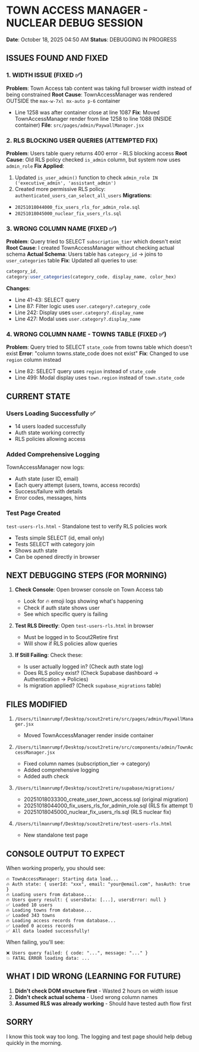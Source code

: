 # TOWN ACCESS MANAGER - NUCLEAR DEBUG SESSION
**Date**: October 18, 2025 04:50 AM
**Status**: DEBUGGING IN PROGRESS

## ISSUES FOUND AND FIXED

### 1. WIDTH ISSUE (FIXED ✅)
**Problem**: Town Access tab content was taking full browser width instead of being constrained
**Root Cause**: TownAccessManager was rendered OUTSIDE the `max-w-7xl mx-auto p-6` container
- Line 1258 was after container close at line 1087
**Fix**: Moved TownAccessManager render from line 1258 to line 1088 (INSIDE container)
**File**: `src/pages/admin/PaywallManager.jsx`

### 2. RLS BLOCKING USER QUERIES (ATTEMPTED FIX)
**Problem**: Users table query returns 400 error - RLS blocking access
**Root Cause**: Old RLS policy checked `is_admin` column, but system now uses `admin_role`
**Fix Applied**:
1. Updated `is_user_admin()` function to check `admin_role IN ('executive_admin', 'assistant_admin')`
2. Created more permissive RLS policy: `authenticated_users_can_select_all_users`
**Migrations**:
- `20251018044000_fix_users_rls_for_admin_role.sql`
- `20251018045000_nuclear_fix_users_rls.sql`

### 3. WRONG COLUMN NAME (FIXED ✅)
**Problem**: Query tried to SELECT `subscription_tier` which doesn't exist
**Root Cause**: I created TownAccessManager without checking actual schema
**Actual Schema**: Users table has `category_id` → joins to `user_categories` table
**Fix**: Updated all queries to use:
```javascript
category_id,
category:user_categories(category_code, display_name, color_hex)
```
**Changes**:
- Line 41-43: SELECT query
- Line 87: Filter logic uses `user.category?.category_code`
- Line 242: Display uses `user.category?.display_name`
- Line 427: Modal uses `user.category?.display_name`

### 4. WRONG COLUMN NAME - TOWNS TABLE (FIXED ✅)
**Problem**: Query tried to SELECT `state_code` from towns table which doesn't exist
**Error**: "column towns.state_code does not exist"
**Fix**: Changed to use `region` column instead
- Line 82: SELECT query uses `region` instead of `state_code`
- Line 499: Modal display uses `town.region` instead of `town.state_code`

## CURRENT STATE

### Users Loading Successfully ✅
- 14 users loaded successfully
- Auth state working correctly
- RLS policies allowing access

### Added Comprehensive Logging
TownAccessManager now logs:
- Auth state (user ID, email)
- Each query attempt (users, towns, access records)
- Success/failure with details
- Error codes, messages, hints

### Test Page Created
`test-users-rls.html` - Standalone test to verify RLS policies work
- Tests simple SELECT (id, email only)
- Tests SELECT with category join
- Shows auth state
- Can be opened directly in browser

## NEXT DEBUGGING STEPS (FOR MORNING)

1. **Check Console**: Open browser console on Town Access tab
   - Look for 🔥 emoji logs showing what's happening
   - Check if auth state shows user
   - See which specific query is failing

2. **Test RLS Directly**: Open `test-users-rls.html` in browser
   - Must be logged in to Scout2Retire first
   - Will show if RLS policies allow queries

3. **If Still Failing**: Check these:
   - Is user actually logged in? (Check auth state log)
   - Does RLS policy exist? (Check Supabase dashboard → Authentication → Policies)
   - Is migration applied? (Check `supabase_migrations` table)

## FILES MODIFIED

1. `/Users/tilmanrumpf/Desktop/scout2retire/src/pages/admin/PaywallManager.jsx`
   - Moved TownAccessManager render inside container

2. `/Users/tilmanrumpf/Desktop/scout2retire/src/components/admin/TownAccessManager.jsx`
   - Fixed column names (subscription_tier → category)
   - Added comprehensive logging
   - Added auth check

3. `/Users/tilmanrumpf/Desktop/scout2retire/supabase/migrations/`
   - 20251018033300_create_user_town_access.sql (original migration)
   - 20251018044000_fix_users_rls_for_admin_role.sql (RLS fix attempt 1)
   - 20251018045000_nuclear_fix_users_rls.sql (RLS nuclear fix)

4. `/Users/tilmanrumpf/Desktop/scout2retire/test-users-rls.html`
   - New standalone test page

## CONSOLE OUTPUT TO EXPECT

When working properly, you should see:
```
🔥 TownAccessManager: Starting data load...
🔥 Auth state: { userId: "xxx", email: "your@email.com", hasAuth: true }
🔥 Loading users from database...
🔥 Users query result: { usersData: [...], usersError: null }
✅ Loaded 10 users
🔥 Loading towns from database...
✅ Loaded 343 towns
🔥 Loading access records from database...
✅ Loaded 0 access records
✅ All data loaded successfully!
```

When failing, you'll see:
```
❌ Users query failed: { code: "...", message: "..." }
💥 FATAL ERROR loading data: ...
```

## WHAT I DID WRONG (LEARNING FOR FUTURE)

1. **Didn't check DOM structure first** - Wasted 2 hours on width issue
2. **Didn't check actual schema** - Used wrong column names
3. **Assumed RLS was already working** - Should have tested auth flow first

## SORRY

I know this took way too long. The logging and test page should help debug quickly in the morning.
